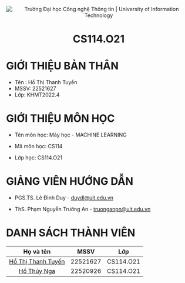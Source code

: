 <p align="center">
     
  <img src="https://www.uit.edu.vn/sites/vi/files/banner_uit.png" alt="Trường Đại học Công nghệ Thông tin | University of Information Technology">

</p>

<h1 align="center"><b>CS114.O21</b></h1>
  
# GIỚI THIỆU BẢN THÂN
- Tên : Hồ Thị Thanh Tuyền
- MSSV: 22521627
- Lớp: KHMT2022.4

# GIỚI THIỆU MÔN HỌC

- Tên môn học: Máy học - MACHINE LEARNING

- Mã môn học: CS114

- Lớp học: CS114.O21

# GIẢNG VIÊN HƯỚNG DẪN

- PGS.TS. Lê Đình Duy - duydl@uit.edu.vn

- ThS. Phạm Nguyễn Trường An - truonganpn@uit.edu.vn

# DANH SÁCH THÀNH VIÊN
| Họ và tên      | MSSV | Lớp     |
| :----:        |    :----:   |          :----: |
| [Hồ Thị Thanh Tuyền](https://github.com/thanhtuyen0000000000000/CS114.O21)      | 22521627       | CS114.O21  |
| [Hồ Thúy Nga](https://github.com/thuyngak4/CS114.O21?fbclid=IwAR30yNIlv3Hunhjenm5P8t4-B0IhaT-olxmlYcVsT0zsJzK3eBnxbKskuO0_aem_ATaea3L_7qtfLppSq1CrSjQWJ4SGlFNd31BWcbQtgxQsDugBx9JZH5iO3y2mAgwZRHUGKPsQE6-h_cgw5CsFwYPL)   | 22520926        | CS114.O21      |
